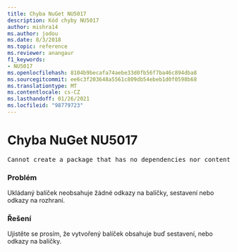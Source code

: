 ```yaml
---
title: Chyba NuGet NU5017
description: Kód chyby NU5017
author: mishra14
ms.author: jodou
ms.date: 8/3/2018
ms.topic: reference
ms.reviewer: anangaur
f1_keywords:
- NU5017
ms.openlocfilehash: 8104b9becafa74aebe33d0fb56f7ba46c894dba8
ms.sourcegitcommit: ee6c3f203648a5561c809db54ebeb1d0f0598b68
ms.translationtype: MT
ms.contentlocale: cs-CZ
ms.lasthandoff: 01/26/2021
ms.locfileid: "98779723"
---
```

# <a name="nuget-error-nu5017"></a>Chyba NuGet NU5017
<pre>Cannot create a package that has no dependencies nor content.</pre>

### <a name="issue"></a>Problém

Ukládaný balíček neobsahuje žádné odkazy na balíčky, sestavení nebo odkazy na rozhraní.


### <a name="solution"></a>Řešení

Ujistěte se prosím, že vytvořený balíček obsahuje buď sestavení, nebo odkazy na balíčky.

